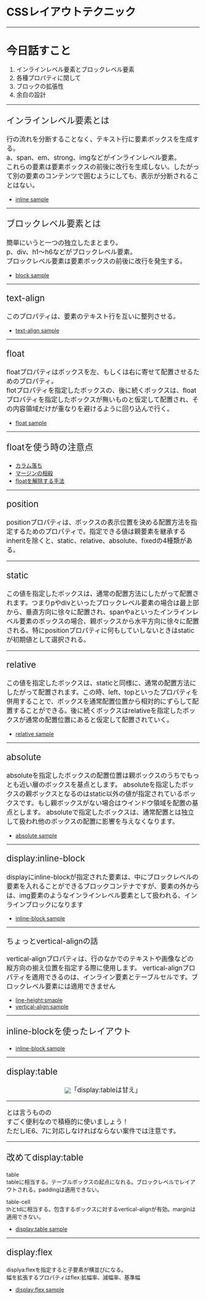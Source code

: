 

<h1 style="line-height:1.4;font-size:2em">CSSレイアウトテクニック</h1>

----

# 今日話すこと

<ol style="font-size:1.1em;">
<li>インラインレベル要素とブロックレベル要素</li>
<li>各種プロパティに関して</li>
<li>ブロックの拡張性</li>
<li>余白の設計</li>
</ol>

----

<p style="font-size:1.6em;">インラインレベル要素とは</p>

<p style="font-size:1.2em; text-align: left">行の流れを分断することなく、テキスト行に要素ボックスを生成する。<br>
a、span、em、strong、imgなどがインラインレベル要素。<br>
これらの要素は要素ボックスの前後に改行を生成しない。したがって別の要素のコンテンツで囲むようにしても、表示が分断されることはない。
</p>

* [inline sample](http://jsdo.it/kotaro_tan/sr1Ba)

----

<p style="font-size:1.6em;">ブロックレベル要素とは</p>

<p style="font-size:1.2em; text-align: left">簡単にいうと一つの独立したまとまり。<br>
p、div、h1〜h6などがブロックレベル要素。<br>
ブロックレベル要素は要素ボックスの前後に改行を発生する。
</p>

* [block sample](http://jsdo.it/kotaro_tan/tlJl)

----

<p style="font-size:1.6em;">text-align</p>

<p style="font-size:1.2em; text-align: left">このプロパティは、要素のテキスト行を互いに整列させる。</p>

* [text-align sample](http://jsdo.it/kotaro_tan/mTlb)

----

<p style="font-size:1.6em;">float</p>

<p style="font-size:1.2em; text-align: left">floatプロパティはボックスを左、もしくは右に寄せて配置させるためのプロパティ。<br>flotプロパティを指定したボックスの、後に続くボックスは、floatプロパティを指定したボックスが無いものと仮定して配置され、その内容領域だけが重なりを避けるように回り込んで行く。</p>

* [float sample](http://jsdo.it/kotaro_tan/2GXt)

----

<p style="font-size:1.6em;">floatを使う時の注意点</p>

* [カラム落ち](http://jsdo.it/kotaro_tan/r1Er)
* [マージンの相殺](http://jsdo.it/kotaro_tan/ll9M)
* [floatを解除する手法](http://jsdo.it/kotaro_tan/uSkw)

----

<p style="font-size:1.6em;">position</p>

<p style="font-size:1.2em; text-align: left">positionプロパティは、ボックスの表示位置を決める配置方法を指定するためのプロパティで。指定できる値は親要素を継承するinheritを除くと、static、relative、absolute、fixedの4種類がある。</p>

----

<p style="font-size:1.6em;">static</p>

<p style="font-size:1.2em; text-align: left">この値を指定したボックスは、通常の配置方法にしたがって配置されます。つまりpやdivといったブロックレベル要素の場合は最上部から、垂直方向に徐々に配置され、spanやaといったインラインレベル要素のボックスの場合、親ボックスから水平方向に徐々に配置される。特にpositionプロパティに何もしていしないときはstaticが初期値として選択される。</p>

----

<p style="font-size:1.6em;">relative</p>

<p style="font-size:1.2em; text-align: left">この値を指定したボックスは、staticと同様に、通常の配置方法にしたがって配置されます。この時、left、topといったプロパティを併用することで、ボックスを通常配置位置から相対的にずらして配置することができる。後に続くボックスはrelativeを指定したボックスが通常の配置位置にあると仮定して配置されていく。</p>

* [relative sample](http://jsdo.it/kotaro_tan/x2Di)

----

<p style="font-size:1.6em;">absolute</p>

<p style="font-size:1.2em; text-align: left">absoluteを指定したボックスの配置位置は親ボックスのうちでもっとも近い層のボックスを基点とします。
absoluteを指定したボックスの親ボックスとなるのはstatic以外の値が指定されているボックスです。もし親ボックスがない場合はウインドウ領域を配置の基点とします。
absoluteで指定したボックスは、通常配置とは独立して扱われ他のボックスの配置に影響を与えなくなります。</p>

* [absolute sample](http://jsdo.it/kotaro_tan/4cL8i)

----

<p style="font-size:1.6em;">display:inline-block</p>

<p style="font-size:1.2em; text-align: left">
displayにinline-blockが指定された要素は、中にブロックレベルの要素を入れることができるブロックコンテナですが、要素の外からは、img要素のようなインラインレベル要素として扱われる、インラインブロックになります</p>

* [inline-block sample](http://jsdo.it/kotaro_tan/uo8t)

----

<p style="font-size:1.4em;">ちょっとvertical-alignの話</p>

<p style="font-size:1.2em; text-align: left">
vertical-alignプロパティは、行のなかでのテキストや画像などの縦方向の揃え位置を指定する際に使用します。
vertical-alignプロパティを適用できるのは、インライン要素とテーブルセルです。ブロックレベル要素には適用できません
</p>

* [line-height:smaple](http://jsdo.it/kotaro_tan/dhKL)
* [vertical-align:sample](http://jsdo.it/kotaro_tan/3ql7)

----

<p style="font-size:1.6em;">inline-blockを使ったレイアウト</p>

* [inline-block sample](http://jsdo.it/kotaro_tan/hBlx)

----

<p style="font-size:1.6em;">display:table</p>

<p style="font-size:1.2em; text-align: center">
<img style="vertical-align: middle;" src="https://fbcdn-sphotos-g-a.akamaihd.net/hphotos-ak-xap1/v/t1.0-9/943791_540967899299840_2055971151_n.jpg?oh=2c9ec665a2fdb9ad9062b0e3c7ad06c8&oe=55917E36&__gda__=1435597749_0801e360280afcaf7fed8048c89849b4">「display:tableは甘え」
</p>

----

<p style="font-size:1.2em; text-align: left">とは言うものの<br>
すごく便利なので積極的に使いましょう！<br>
ただしIE6、7に対応しなければならない案件では注意です。</p>

----

<p style="font-size:1.6em;">改めてdisplay:table</p>

<p style="font-size:1em; text-align: left">
table<br>
tableに相当する。テーブルボックスの起点になれる。ブロックレベルでレイアウトされる。paddingは適用できない。</p>
<p style="font-size:1em; text-align: left">
table-cell<br>
thとtdに相当する。包含するボックスに対するvertical-alignが有効。marginは適用できない。</p>

* [display:table sample](http://jsdo.it/kotaro_tan/qy7B)

----

<p style="font-size:1.6em;">display:flex</p>

<p style="font-size:1em; text-align: left">displya:flexを指定すると子要素が横並びになる。<br>
幅を拡張するプロパティはflex:拡幅率、減幅率、基準幅</p>

* [display:flex sample](http://jsdo.it/kotaro_tan/52yO)
